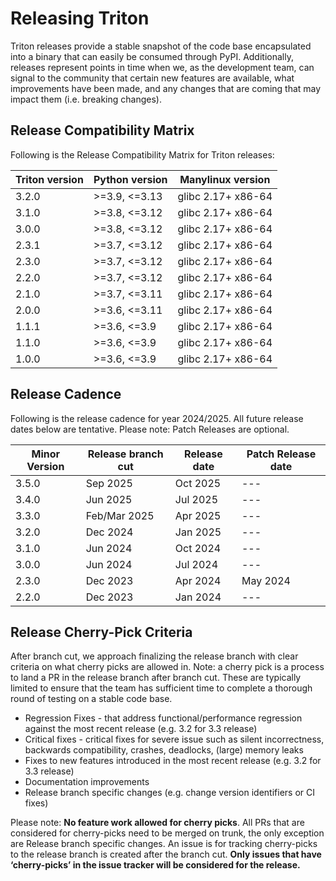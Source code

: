 # Releasing Triton

Triton releases provide a stable snapshot of the code base encapsulated into a binary that can easily be consumed through PyPI. Additionally, releases represent points in time when we, as the development team, can signal to the community that certain new features are available, what improvements have been made, and any changes that are coming that may impact them (i.e. breaking changes).

## Release Compatibility Matrix

Following is the Release Compatibility Matrix for Triton releases:

| Triton version | Python version | Manylinux version |
| --- | --- | --- |
| 3.2.0 | >=3.9, <=3.13 | glibc 2.17+ x86-64 |
| 3.1.0 | >=3.8, <=3.12 | glibc 2.17+ x86-64 |
| 3.0.0 | >=3.8, <=3.12 | glibc 2.17+ x86-64 |
| 2.3.1 | >=3.7, <=3.12 | glibc 2.17+ x86-64 |
| 2.3.0 | >=3.7, <=3.12 | glibc 2.17+ x86-64 |
| 2.2.0 | >=3.7, <=3.12 | glibc 2.17+ x86-64 |
| 2.1.0 | >=3.7, <=3.11 | glibc 2.17+ x86-64 |
| 2.0.0 | >=3.6, <=3.11 | glibc 2.17+ x86-64 |
| 1.1.1 | >=3.6, <=3.9 | glibc 2.17+ x86-64 |
| 1.1.0 | >=3.6, <=3.9 | glibc 2.17+ x86-64 |
| 1.0.0 | >=3.6, <=3.9 | glibc 2.17+ x86-64 |

## Release Cadence

Following is the release cadence for year 2024/2025. All future release dates below are tentative. Please note: Patch Releases are optional.

| Minor Version | Release branch cut | Release date | Patch Release date |
| --- | --- | --- | --- |
| 3.5.0 | Sep 2025 | Oct 2025 | --- |
| 3.4.0 | Jun 2025 | Jul 2025 | --- |
| 3.3.0 | Feb/Mar 2025 | Apr 2025 | --- |
| 3.2.0 | Dec 2024 | Jan 2025 | --- |
| 3.1.0 | Jun 2024 | Oct 2024 | --- |
| 3.0.0 | Jun 2024 | Jul 2024 | --- |
| 2.3.0 | Dec 2023 | Apr 2024 | May 2024 |
| 2.2.0 | Dec 2023 | Jan 2024 | --- |

## Release Cherry-Pick Criteria

After branch cut, we approach finalizing the release branch with clear criteria on what cherry picks are allowed in. Note: a cherry pick is a process to land a PR in the release branch after branch cut. These are typically limited to ensure that the team has sufficient time to complete a thorough round of testing on a stable code base.

* Regression Fixes - that address functional/performance regression against the most recent release (e.g. 3.2 for 3.3 release)
* Critical fixes - critical fixes for severe issue such as silent incorrectness, backwards compatibility, crashes, deadlocks, (large) memory leaks
* Fixes to new features introduced in the most recent release (e.g. 3.2 for 3.3 release)
* Documentation improvements
* Release branch specific changes (e.g. change version identifiers or CI fixes)

Please note: **No feature work allowed for cherry picks**. All PRs that are considered for cherry-picks need to be merged on trunk, the only exception are Release branch specific changes. An issue is for tracking cherry-picks to the release branch is created after the branch cut. **Only issues that have ‘cherry-picks’ in the issue tracker will be considered for the release.**

